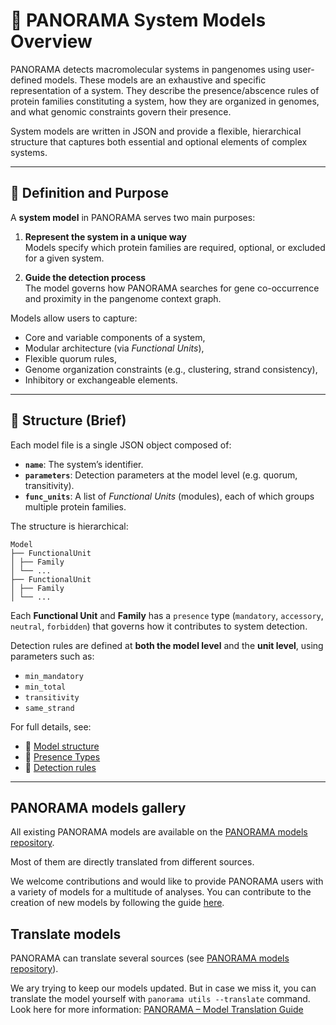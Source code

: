 # 🧬 PANORAMA System Models Overview

PANORAMA detects macromolecular systems in pangenomes using user-defined models. These models are an exhaustive and
specific representation of a system. They describe the presence/abscence rules of protein families constituting a
system, how they are organized in genomes, and what genomic constraints govern their presence.

System models are written in JSON and provide a flexible, hierarchical structure that captures both essential and
optional elements of complex systems.

---

## 🧭 Definition and Purpose

A **system model** in PANORAMA serves two main purposes:

1. **Represent the system in a unique way**  
   Models specify which protein families are required, optional, or excluded for a given system.

2. **Guide the detection process**  
   The model governs how PANORAMA searches for gene co-occurrence and proximity in the pangenome context graph.

Models allow users to capture:

- Core and variable components of a system,
- Modular architecture (via *Functional Units*),
- Flexible quorum rules,
- Genome organization constraints (e.g., clustering, strand consistency),
- Inhibitory or exchangeable elements.

---

## 🧱 Structure (Brief)

Each model file is a single JSON object composed of:

- **`name`**: The system’s identifier.
- **`parameters`**: Detection parameters at the model level (e.g. quorum, transitivity).
- **`func_units`**: A list of *Functional Units* (modules), each of which groups multiple protein families.

The structure is hierarchical:

```
Model
├── FunctionalUnit
│ ├── Family
│ └── ...
├── FunctionalUnit
│ ├── Family
│ └── ...
```

Each **Functional Unit** and **Family** has a `presence` type (`mandatory`, `accessory`, `neutral`, `forbidden`) that
governs how it contributes to system detection.

Detection rules are defined at **both the model level** and the **unit level**, using parameters such as:

- `min_mandatory`
- `min_total`
- `transitivity`
- `same_strand`

For full details, see:

- 📄 [Model structure](modeling.md#-model-structure)
- 🧩 [Presence Types](modeling.md#-presence-types-explained)
- 🧰 [Detection rules](modeling.md#-detection-parameters)

---

## PANORAMA models gallery

All existing PANORAMA models are available on the [PANORAMA models repository](https://github.com/PANORAMA-models).

Most of them are directly translated from different sources.

We welcome contributions and would like to provide PANORAMA users with a variety of models for a multitude of analyses.
You can contribute to the creation of new models by following the
guide [here](contribute.md#how-to-contribute-to-panorama-models).

## Translate models

PANORAMA can translate several sources (see [PANORAMA models repository](https://github.com/PANORAMA-models)).

We ary trying to keep our models updated. But in case we miss it,
you can translate the model yourself with `panorama utils --translate` command.
Look here for more information: [PANORAMA – Model Translation Guide](translate.md) 